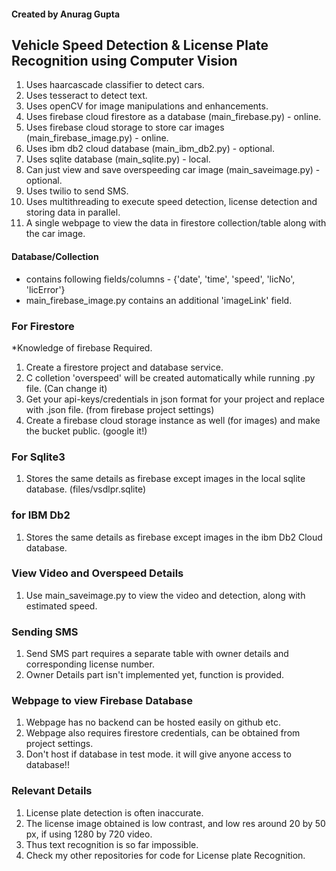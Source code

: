 <h4>Created by Anurag Gupta</h4>

<h2>Vehicle Speed Detection & License Plate Recognition using Computer Vision</h2>

1. Uses haarcascade classifier to detect cars.
2. Uses tesseract to detect text.
3. Uses openCV for image manipulations and enhancements.
4. Uses firebase cloud firestore as a database (main_firebase.py) - online.
5. Uses firebase cloud storage to store car images (main_firebase_image.py) - online.
6. Uses ibm db2 cloud database (main_ibm_db2.py) - optional.
5. Uses sqlite database (main_sqlite.py) - local.
8. Can just view and save overspeeding car image (main_saveimage.py) - optional.
6. Uses twilio to send SMS.
7. Uses multithreading to execute speed detection, license detection and storing data in parallel.
8. A single webpage to view the data in firestore collection/table along with the car image.

<h4>Database/Collection</h4>
<ul>
  <li>contains following fields/columns - {'date', 'time', 'speed', 'licNo', 'licError'}</li>
  <li>main_firebase_image.py contains an additional 'imageLink' field.</li>
</ul>

<h3>For Firestore</h3>

*Knowledge of firebase Required.
1. Create a firestore project and database service.
2. C colletion 'overspeed' will be created automatically while running .py file. (Can change it)
3. Get your api-keys/credentials in json format for your project and replace with .json file. (from firebase project settings)
4. Create a firebase cloud storage instance as well (for images) and make the bucket public. (google it!)

<h3>For Sqlite3</h3>

1. Stores the same details as firebase except images in the local sqlite database. (files/vsdlpr.sqlite)

<h3>for IBM Db2</h3>

1. Stores the same details as firebase except images in the ibm Db2 Cloud database.

<h3>View Video and Overspeed Details</h3>

1. Use main_saveimage.py to view the video and detection, along with estimated speed.

<h3>Sending SMS</h3>

1. Send SMS part requires a separate table with owner details and corresponding license number.
2. Owner Details part isn't implemented yet, function is provided.

<h3>Webpage to view Firebase Database</h3>

1. Webpage has no backend can be hosted easily on github etc.
2. Webpage also requires firestore credentials, can be obtained from project settings.
3. Don't host if database in test mode. it will give anyone access to database!!

<h3>Relevant Details</h3>

1. License plate detection is often inaccurate.
2. The license image obtained is low contrast, and low res around 20 by 50 px, if using 1280 by 720 video.
3. Thus text recognition is so far impossible.
4. Check my other repositories for code for License plate Recognition.
